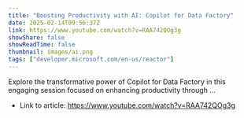 ```yaml
---
title: "Boosting Productivity with AI: Copilot for Data Factory"
date: 2025-02-14T09:56:37Z
link: https://www.youtube.com/watch?v=RAA742QOg3g
showShare: false
showReadTime: false
thumbnail: images/ai.png
tags: ["developer.microsoft.com/en-us/reactor"]
---
```

Explore the transformative power of Copilot for Data Factory in this engaging session focused on enhancing productivity through ...

- Link to article: https://www.youtube.com/watch?v=RAA742QOg3g